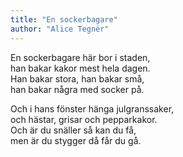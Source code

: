 ```yaml
---
title: "En sockerbagare"
author: "Alice Tegnér"
---
```


En sockerbagare här bor i staden,  
han bakar kakor mest hela dagen.  
Han bakar stora, han bakar små,  
han bakar några med socker på.

Och i hans fönster hänga julgranssaker,  
och hästar, grisar och pepparkakor.  
Och är du snäller så kan du få,  
men är du stygger då får du gå.
